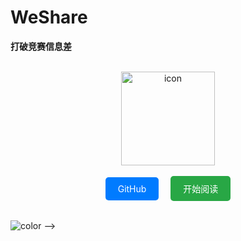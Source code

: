 
# WeShare
**打破竞赛信息差**

<br>

<div align="center">
  <img src="https://cdn.jsdelivr.net/gh/wugenqiang/StaticRepo/images/icon.png" alt="icon" width="150">
</div>

<br>

<div align="center">
  <a href="https://github.com/weshare2025/weshare2025.github-io" style="display: inline-block; padding: 10px 20px; background-color: #007BFF; color: white; text-decoration: none; border-radius: 5px; margin-right: 15px;">
    <i class="fab fa-github"></i> GitHub
  </a>
  <a href="README.md" style="display: inline-block; padding: 10px 20px; background-color: #28A745; color: white; text-decoration: none; border-radius: 5px;">
    <i class="fas fa-book-open"></i> 开始阅读
  </a>
</div>

<br>

<!-- 背景色示意，这里使用注释说明，实际网页背景色应在CSS中设置 -->
<!-- ![icon](https://cdn.jsdelivr.net/gh/wugenqiang/StaticRepo/images/icon.png)

## WeShare

- 打破竞赛信息差


[GitHub]([https://github.com/bytesfly/blog](https://github.com/weshare2025/weshare2025.github-io))
[开始阅读](README.md)



<!-- 背景色 -->
![color](#fff) -->
